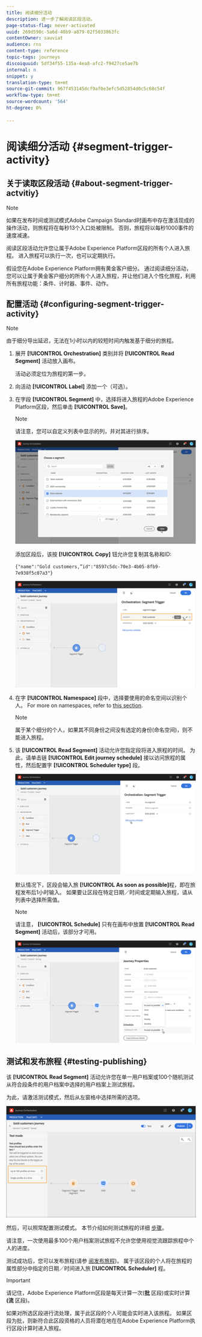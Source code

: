 ```yaml
---
title: 阅读细分活动
description: 进一步了解阅读区段活动。
page-status-flag: never-activated
uuid: 269d590c-5a6d-40b9-a879-02f5033863fc
contentOwner: sauviat
audience: rns
content-type: reference
topic-tags: journeys
discoiquuid: 5df34f55-135a-4ea8-afc2-f9427ce5ae7b
internal: n
snippet: y
translation-type: tm+mt
source-git-commit: 967f453145dcf9af0e3efc5d52854d0c5c68c54f
workflow-type: tm+mt
source-wordcount: '564'
ht-degree: 0%

---
```



# 阅读细分活动 {#segment-trigger-activity}

## 关于读取区段活动 {#about-segment-trigger-actvitiy}

>[!NOTE]
>
>如果在发布时间或测试模式Adobe Campaign Standard时画布中存在激活现成的操作活动，则旅程将在每秒13个入口处被限制。 否则，旅程将以每秒1000事件的速度减速。

阅读区段活动允许您让属于Adobe Experience Platform区段的所有个人进入旅程。 进入旅程可以执行一次，也可以定期执行。

假设您在Adobe Experience Platform拥有黄金客户细分。 通过阅读细分活动，您可以让属于黄金客户细分的所有个人进入旅程，并让他们进入个性化旅程，利用所有旅程功能：条件、计时器、事件、动作。

## 配置活动 {#configuring-segment-trigger-activity}

>[!NOTE]
>
>由于细分导出延迟，无法在1小时以内的较短时间内触发基于细分的旅程。

1. 展开 **[!UICONTROL Orchestration]** 类别并将 **[!UICONTROL Read Segment]** 活动放入画布。

   活动必须定位为旅程的第一步。

1. 向活动 **[!UICONTROL Label]** 添加一个（可选）。

1. 在字段 **[!UICONTROL Segment]** 中，选择将进入旅程的Adobe Experience Platform区段，然后单击 **[!UICONTROL Save]**。

   >[!NOTE]
   >
   >请注意，您可以自定义列表中显示的列，并对其进行排序。

   ![](../assets/segment-trigger-segment-selection.png)

   添加区段后，该按 **[!UICONTROL Copy]** 钮允许您复制其名称和ID:

   `{"name":"Gold customers,”id":"8597c5dc-70e3-4b05-8fb9-7e938f5c07a3"}`

   ![](../assets/segment-trigger-copy.png)

1. 在字 **[!UICONTROL Namespace]** 段中，选择要使用的命名空间以识别个人。 For more on namespaces, refer to [this section](../event/selecting-the-namespace.md).

   >[!NOTE]
   >
   >属于某个细分的个人，如果其不同身份之间没有选定的身份(命名空间)，则不能进入旅程。

1. 该 **[!UICONTROL Read Segment]** 活动允许您指定段将进入旅程的时间。 为此，请单击链 **[!UICONTROL Edit journey schedule]** 接以访问旅程的属性，然后配置字 **[!UICONTROL Scheduler type]** 段。

   ![](../assets/segment-trigger-schedule.png)

   默认情况下，区段会输入旅 **[!UICONTROL As soon as possible]**&#x200B;程，即在旅程发布后1小时输入。 如果要让区段在特定日期／时间或定期输入旅程，请从列表中选择所需值。

   >[!NOTE]
   >
   >请注意， **[!UICONTROL Schedule]** 只有在画布中放置 **[!UICONTROL Read Segment]** 活动后，该部分才可用。

   ![](../assets/segment-trigger-properties.png)

## 测试和发布旅程 {#testing-publishing}

该 **[!UICONTROL Read Segment]** 活动允许您在单一用户档案或100个随机测试从符合段条件的用户档案中选择的用户档案上测试旅程。

为此，请激活测试模式，然后从左窗格中选择所需的选项。

![](../assets/segment-trigger-test-modes.png)

然后，可以照常配置测试模式。 本节介绍如何测试旅程的详细 [步骤](../building-journeys/testing-the-journey.md)。

请注意，一次使用最多100个用户档案测试旅程不允许您使用视觉流跟踪旅程中个人的进度。

测试成功后，您可以发布旅程(请参 [阅发布旅程](../building-journeys/publishing-the-journey.md))。 属于该区段的个人将在旅程的属性部分中指定的日期／时间进入旅 **[!UICONTROL Scheduler]** 程。

>[!IMPORTANT]
>
>请记住，Adobe Experience Platform区段是每天计算一次(**批** 区段)或实时计算&#x200B;**(流** 区段)。
>
>如果对所选区段进行流处理，属于此区段的个人可能会实时进入该旅程。 如果区段为批，则新符合此区段资格的人员将潜在地在在Adobe Experience Platform执行区段计算时进入旅程。
